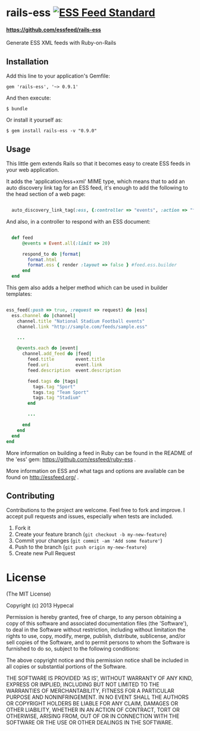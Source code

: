 rails-ess [![ESS Feed Standard](http://essfeed.org/images/8/87/ESS_logo_32x32.png)](http://essfeed.org/)
========================================================================================================

#### https://github.com/essfeed/rails-ess

Generate ESS XML feeds with Ruby-on-Rails

## Installation

Add this line to your application's Gemfile:

    gem 'rails-ess', '~> 0.9.1'

And then execute:

    $ bundle

Or install it yourself as:

    $ gem install rails-ess -v "0.9.0"

## Usage

This little gem extends Rails so that it becomes easy to create ESS feeds
in your web application.

It adds the 'application/ess+xml' MIME type, which means that to add
an auto discovery link tag for an ESS feed, it's enough to add the
following to the head section of a web page:

```ruby

  auto_discovery_link_tag(:ess, {:controller => "events", :action => "feed"})

```

And also, in a controller to respond with an ESS document:

```ruby

  def feed
      @events = Event.all(:limit => 20) 

      respond_to do |format|
        format.html
        format.ess { render :layout => false } #feed.ess.builder
      end
  end

```

This gem also adds a helper method which can be used in builder
templates:

```ruby

ess_feed(:push => true, :request => request) do |ess|
  ess.channel do |channel|
    channel.title "National Stadium Football events"
    channel.link "http://sample.com/feeds/sample.ess"

    ...

    @events.each do |event|
      channel.add_feed do |feed|
        feed.title        event.title
        feed.uri          event.link
        feed.description  event.description

        feed.tags do |tags|
          tags.tag "Sport"
          tags.tag "Team Sport"
          tags.tag "Stadium"
        end

        ...

      end
    end
  end
end

```

More information on building a feed in Ruby can be found in the README
of the 'ess' gem: https://github.com/essfeed/ruby-ess .

More information on ESS and what tags and options are available can
be found on http://essfeed.org/ .

## Contributing

Contributions to the project are welcome. Feel free to fork and improve. I accept pull requests and issues,
especially when tests are included.

1. Fork it
2. Create your feature branch (`git checkout -b my-new-feature`)
3. Commit your changes (`git commit -am 'Add some feature'`)
4. Push to the branch (`git push origin my-new-feature`)
5. Create new Pull Request

# License

(The MIT License)

Copyright (c) 2013 Hypecal

Permission is hereby granted, free of charge, to any person obtaining
a copy of this software and associated documentation files (the
'Software'), to deal in the Software without restriction, including
without limitation the rights to use, copy, modify, merge, publish,
distribute, sublicense, and/or sell copies of the Software, and to
permit persons to whom the Software is furnished to do so, subject to
the following conditions:

The above copyright notice and this permission notice shall be
included in all copies or substantial portions of the Software.

THE SOFTWARE IS PROVIDED 'AS IS', WITHOUT WARRANTY OF ANY KIND,
EXPRESS OR IMPLIED, INCLUDING BUT NOT LIMITED TO THE WARRANTIES OF
MERCHANTABILITY, FITNESS FOR A PARTICULAR PURPOSE AND NONINFRINGEMENT.
IN NO EVENT SHALL THE AUTHORS OR COPYRIGHT HOLDERS BE LIABLE FOR ANY
CLAIM, DAMAGES OR OTHER LIABILITY, WHETHER IN AN ACTION OF CONTRACT,
TORT OR OTHERWISE, ARISING FROM, OUT OF OR IN CONNECTION WITH THE
SOFTWARE OR THE USE OR OTHER DEALINGS IN THE SOFTWARE.
